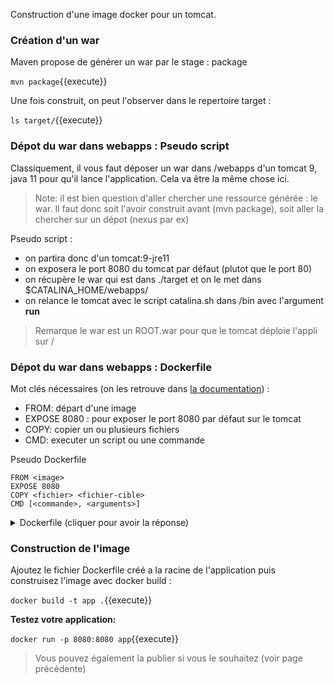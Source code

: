 Construction d'une image docker pour un tomcat.


### Création d'un war
Maven propose de générer un war par le stage : package 

`
mvn package
`{{execute}}


Une fois construit, on peut l'observer dans le repertoire target :

`
ls target/
`{{execute}}

### Dépot du war dans webapps : Pseudo script

Classiquement, il vous faut déposer un war dans /webapps d'un tomcat 9, java 11 pour qu'il lance l'application. Cela va être la même chose ici.

> Note: il est bien question d'aller chercher une ressource générée : le war. Il faut donc soit l'avoir construit avant (mvn package), soit aller la chercher sur un dépot (nexus par ex)

Pseudo script : 
- on partira donc d'un tomcat:9-jre11
- on exposera le port 8080 du tomcat par défaut (plutot que le port 80)
- on récupère le war qui est dans ./target et on le met dans $CATALINA_HOME/webapps/
- on relance le tomcat avec le script catalina.sh dans /bin avec l'argument **run**

> Remarque le war est un ROOT.war pour que le tomcat déploie l'appli sur /

### Dépot du war dans webapps : Dockerfile

Mot clés nécessaires (on les retrouve dans [la documentation](https://docs.docker.com/engine/reference/builder/)) : 
- FROM: départ d'une image
- EXPOSE 8080 : pour exposer le port 8080 par défaut sur le tomcat 
- COPY: copier un ou plusieurs fichiers
- CMD: executer un script ou une commande

<p>
<summary>Pseudo Dockerfile</summary>

```
FROM <image>
EXPOSE 8080
COPY <fichier> <fichier-cible>
CMD [<commande>, <arguments>]
```

</p><details>
<summary>Dockerfile (cliquer pour avoir la réponse)</summary>
    <p>

```
FROM tomcat:9-jre11
EXPOSE 8080
COPY target/*.war $CATALINA_HOME/webapps/
CMD ["catalina.sh","run"]
```

</p>
</details>

### Construction de l'image

Ajoutez le fichier Dockerfile créé a la racine de l'application puis construisez l'image avec docker build : 

`
docker build -t app .
`{{execute}}

**Testez votre application:**

`
docker run -p 8080:8080 app
`{{execute}}

> Vous pouvez également la publier si vous le souhaitez (voir page précédente)